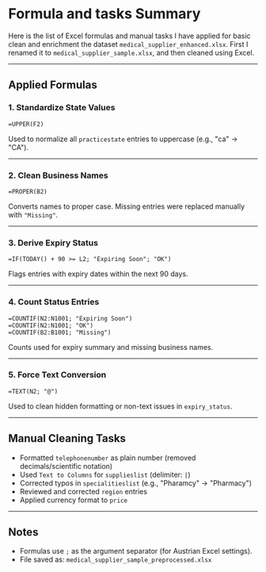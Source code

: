 # Formula and tasks Summary

Here is the list of Excel formulas and manual tasks I have applied for basic clean and enrichment the dataset `medical_supplier_enhanced.xlsx`. First I renamed it to `medical_supplier_sample.xlsx`, and then cleaned using Excel.

---

## Applied Formulas

### 1. Standardize State Values
```excel
=UPPER(F2)
```
Used to normalize all `practicestate` entries to uppercase (e.g., "ca" -> "CA").

---

### 2. Clean Business Names
```excel
=PROPER(B2)
```
Converts names to proper case. Missing entries were replaced manually with `"Missing"`.

---

### 3. Derive Expiry Status
```excel
=IF(TODAY() + 90 >= L2; "Expiring Soon"; "OK")
```
Flags entries with expiry dates within the next 90 days.

---

### 4. Count Status Entries
```excel
=COUNTIF(N2:N1001; "Expiring Soon")
=COUNTIF(N2:N1001; "OK")
=COUNTIF(B2:B1001; "Missing")
```
Counts used for expiry summary and missing business names.

---

### 5. Force Text Conversion
```excel
=TEXT(N2; "@")
```
Used to clean hidden formatting or non-text issues in `expiry_status`.

---

## Manual Cleaning Tasks

- Formatted `telephonenumber` as plain number (removed decimals/scientific notation)
- Used `Text to Columns` for `supplieslist` (delimiter: `|`)
- Corrected typos in `specialitieslist` (e.g., "Pharamcy" -> "Pharmacy")
- Reviewed and corrected `region` entries
- Applied currency format to `price`

---

## Notes

- Formulas use `;` as the argument separator (for Austrian Excel settings).
- File saved as: `medical_supplier_sample_preprocessed.xlsx`
